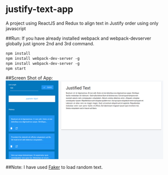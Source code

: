 # justify-text-app
A project using ReactJS and Redux to align text in Justify order using only javascript

##Run:
If you have already installed webpack and webpack-devserver globally just ignore 2nd and 3rd command.
```
npm install
npm install webpack-dev-server -g
npm install webpack-dev-server -g
npm start
```
##Screen Shot of App:
![Task Manager](https://raw.githubusercontent.com/rbrahul/justify-text-app/master/src/images/screen-shot-justify-text.png "Text Justify Application developed with  ReactJS and Javascript")

##Note: 
I have used [Faker](https://github.com/marak/Faker.js) to load random text.
